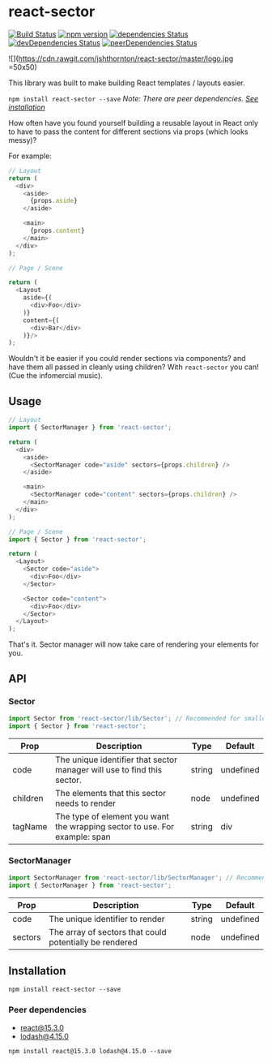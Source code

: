 # react-sector

[![Build Status](https://travis-ci.org/jshthornton/react-sector.svg?branch=master)](https://travis-ci.org/jshthornton/react-sector)
[![npm version](https://badge.fury.io/js/react-sector.svg)](https://badge.fury.io/js/react-sector)
[![dependencies Status](https://david-dm.org/jshthornton/react-sector/status.svg)](https://david-dm.org/jshthornton/react-sector)
[![devDependencies Status](https://david-dm.org/jshthornton/react-sector/dev-status.svg)](https://david-dm.org/jshthornton/react-sector?type=dev)
[![peerDependencies Status](https://david-dm.org/jshthornton/react-sector/peer-status.svg)](https://david-dm.org/jshthornton/react-sector?type=peer)

![](https://cdn.rawgit.com/jshthornton/react-sector/master/logo.jpg =50x50)

This library was built to make building React templates / layouts easier.

`npm install react-sector --save`
*Note: There are peer dependencies. [See installation](#installation)*

How often have you found yourself building a reusable layout in React only to have to pass the content for different sections via props (which looks messy)?

For example:

```javascript
// Layout
return (
  <div>
    <aside>
      {props.aside}
    </aside>

    <main>
      {props.content}
    </main>
  </div>
);

// Page / Scene

return (
  <Layout
    aside={(
      <div>Foo</div>
    )}
    content={(
      <div>Bar</div>
    )}/>
);

```

Wouldn't it be easier if you could render sections via components? and have them all passed in cleanly using children? With `react-sector` you can! (Cue the infomercial music).

## Usage

```javascript
// Layout
import { SectorManager } from 'react-sector';

return (
  <div>
    <aside>
      <SectorManager code="aside" sectors={props.children} />
    </aside>

    <main>
      <SectorManager code="content" sectors={props.children} />
    </main>
  </div>
);

// Page / Scene
import { Sector } from 'react-sector';

return (
  <Layout>
    <Sector code="aside">
      <div>Foo</div>
    </Sector>

    <Sector code="content">
      <div>Foo</div>
    </Sector>
  </Layout>
);
```

That's it. Sector manager will now take care of rendering your elements for you.

## API

### Sector

```javascript
import Sector from 'react-sector/lib/Sector'; // Recommended for smaller builds
import { Sector } from 'react-sector';

```

| Prop  | Description   | Type  | Default   |
|---------- |---------------------------------------------------------------------------- |-------- |-----------  |
| code  | The unique identifier that sector manager will use to find this sector.   | string  | undefined   |
| children  | The elements that this sector needs to render   | node  | undefined   |
| tagName   | The type of element you want the wrapping sector to use. For example: span  | string  | div   |

### SectorManager

```javascript
import SectorManager from 'react-sector/lib/SectorManager'; // Recommended for smaller builds
import { SectorManager } from 'react-sector';

```

| Prop  | Description   | Type  | Default   |
|---------  |---------------------------------------------------------  |-------- |-----------  |
| code  | The unique identifier to render   | string  | undefined   |
| sectors   | The array of sectors that could potentially be rendered   | node  | undefined   |

## Installation <a id="installation"></a>

`npm install react-sector --save`

### Peer dependencies

* react@15.3.0
* lodash@4.15.0

`npm install react@15.3.0 lodash@4.15.0 --save`
